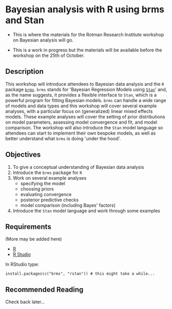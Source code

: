 
# Bayesian analysis with R using brms and Stan

- This is where the materials for the Rotman Research Institute workshop on Bayesian analysis will go.

- This is a work in progress but the materials will be available before the workshop on the 25th of October.

## Description

This workshop will introduce attendees to Bayesian data analysis and the `R` package [`brms`](https://cran.r-project.org/web/packages/brms/index.html). `brms` stands for 'Bayesian Regression Models using [`Stan`](https://mc-stan.org/)' and, as the name suggests, it provides a flexible interface to `Stan`, which is a powerful program for fitting Bayesian models. `brms` can handle a wide range of models and data types and this workshop will cover several example analyses, with a particular focus on (generalized) linear mixed effects models. These example analyses will cover the setting of prior distributions on model parameters, assessing model convergence and fit, and model comparison. The workshop will also introduce the `Stan` model language so attendees can start to implement their own bespoke models, as well as better understand what `brms` is doing 'under the hood'.

## Objectives

1. To give a conceptual understanding of Bayesian data analysis
2. Introduce the `brms` package for `R`
3. Work on several example analyses
    - specifying the model
    - choosing priors
    - evaluating convergence
    - posterior predictive checks
    - model comparison (including Bayes' factors)
4. Introduce the `Stan` model language and work through some examples

## Requirements

(More may be added here)

- [R](https://www.r-project.org/)
- [R Studio](https://www.rstudio.com/)

In RStudio type:

```
install.packages(c("brms", "rstan")) # this might take a while...
```

## Recommended Reading

Check back later...
